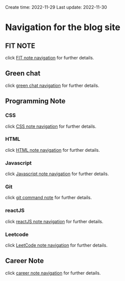 Create time: 2022-11-29  Last update: 2022-11-30

# Navigation for the blog site
## FIT NOTE
click [FIT note navigation](../fitnotes/fit_note_menu.md) for further details. 
## Green  chat
click [green chat navigation](../chat/chat_index.md) for further details. 

## Programming Note
### CSS
click [CSS note navigation](../CSS/CSS_note_menu.md) for further details.   
### HTML
click [HTML note navigation](../HTML/HTML_note_menu.md) for further details.   
### Javascript
click [Javascript note navigation](../Javascript/Javascript_note_menu.md) for further details.    

### Git
click [git command note](../Git/Git.md) for further details. 

### reactJS
click [reactJS note navigation](../reactJS/react_note_menu.md) for further details. 

### Leetcode
click [LeetCode note navigation](../LeetCode/LeetCode_note_menu.md) for further details. 

## Career Note
click [career note navigation](../career/career_note_menu.md) for further details. 

